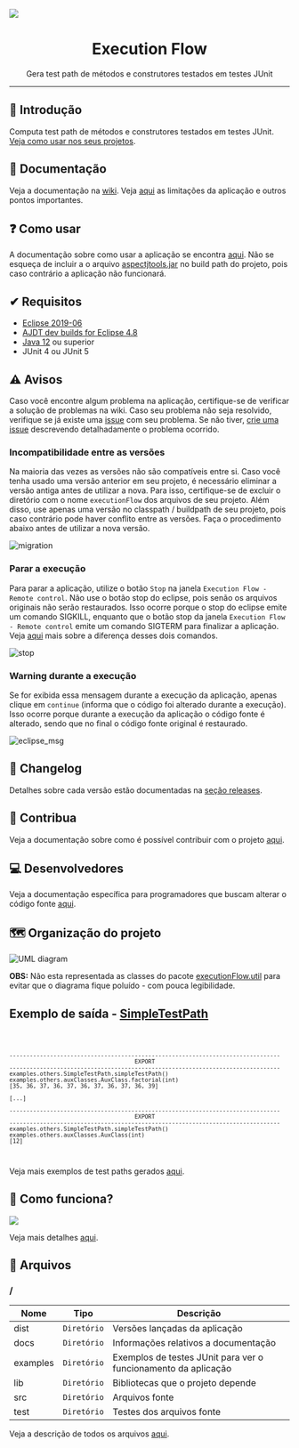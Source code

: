 ![](https://github.com/williamniemiec/ExecutionFlow/blob/master/docs/img/logo/logo.jpg?raw=true)

<h1 align='center'>Execution Flow</h1>

<p align='center'>Gera test path de métodos e construtores testados em testes JUnit</p>

<hr />

## 🔵 Introdução
Computa test path de métodos e construtores testados em testes JUnit. [Veja como usar nos seus projetos](https://github.com/williamniemiec/ExecutionFlow/wiki/Como-usar).

## 📖 Documentação
Veja a documentação na [wiki](https://github.com/williamniemiec/ExecutionFlow/wiki). Veja [aqui](https://github.com/williamniemiec/ExecutionFlow/wiki/Limita%C3%A7%C3%B5es-e-pontos-importantes) as limitações da aplicação e outros pontos importantes.

## ❓ Como usar
A documentação sobre como usar a aplicação se encontra [aqui](https://github.com/williamniemiec/ExecutionFlow/wiki/Como-usar). Não se esqueça de incluir a o arquivo [aspectjtools.jar](https://github.com/williamniemiec/ExecutionFlow/blob/master/lib/aspectjtools.jar) no build path do projeto, pois caso contrário a aplicação não funcionará.

## ✔ Requisitos
- [Eclipse 2019-06](https://www.eclipse.org/downloads/packages/release/2019-06)
- [AJDT dev builds for Eclipse 4.8](http://download.eclipse.org/tools/ajdt/48/dev/update)
- [Java 12](https://www.oracle.com/java/technologies/javase/jdk12-archive-downloads.html) ou superior
- JUnit 4 ou JUnit 5

## ⚠ Avisos
Caso você encontre algum problema na aplicação, certifique-se de verificar a solução de problemas na wiki. Caso seu problema não seja resolvido, verifique se já existe uma [issue](https://github.com/williamniemiec/ExecutionFlow/issues) com seu problema. Se não tiver, [crie uma issue](https://github.com/williamniemiec/ExecutionFlow/issues/new/choose) descrevendo detalhadamente o problema ocorrido.

### Incompatibilidade entre as versões
Na maioria das vezes as versões não são compatíveis entre si.  Caso você tenha usado uma versão anterior em seu projeto, é necessário eliminar a versão antiga antes de utilizar a nova. Para isso, certifique-se de excluir o diretório com o nome `executionFlow` dos arquivos de seu projeto. Além disso, use apenas uma versão no classpath / buildpath de seu projeto, pois caso contrário pode haver conflito entre as versões. Faça o procedimento abaixo antes de utilizar a nova versão.

![migration](https://github.com/williamniemiec/ExecutionFlow/blob/master/docs/gif/migration.gif)

### Parar a execução
Para parar a aplicação, utilize o botão `Stop` na janela `Execution Flow - Remote control`. Não use o botão stop do eclipse, pois senão os arquivos originais não serão restaurados. Isso ocorre porque o stop do eclipse emite um comando SIGKILL, enquanto que o botão stop da janela `Execution Flow - Remote control` emite um comando SIGTERM para finalizar a aplicação. Veja [aqui](https://major.io/2010/03/18/sigterm-vs-sigkill/) mais sobre a diferença desses dois comandos.

![stop](https://github.com/williamniemiec/ExecutionFlow/blob/master/docs/img/howToUse/stop.png)

### Warning durante a execução
Se for exibida essa mensagem durante a execução da aplicação, apenas clique em `continue` (informa que o código foi alterado durante a execução). Isso ocorre porque durante a execução da aplicação o código fonte é alterado, sendo que no final o código fonte original é restaurado.

![eclipse_msg](https://github.com/williamniemiec/ExecutionFlow/blob/master/docs/img/others/eclipse_msg.PNG?raw=true)

## 🚩 Changelog
Detalhes sobre cada versão estão documentadas na [seção releases](https://github.com/williamniemiec/ExecutionFlow/releases).

## 🤝 Contribua
Veja a documentação sobre como é possível contribuir com o projeto [aqui](https://github.com/williamniemiec/ExecutionFlow/blob/master/CONTRIBUTING.md).

## 💻 Desenvolvedores
Veja a documentação específica para programadores que buscam alterar o código fonte [aqui](https://github.com/williamniemiec/ExecutionFlow/blob/master/DEVELOPERS.md).

## 🗺 Organização do projeto
![UML diagram](https://github.com/williamniemiec/ExecutionFlow/blob/master/docs/uml/uml.png?raw=true)

<b>OBS:</b> Não esta representada as classes do pacote [executionFlow.util](https://github.com/williamniemiec/ExecutionFlow/tree/master/src/executionFlow/util) para evitar que o diagrama fique poluído - com pouca legibilidade.

## Exemplo de saída - [SimpleTestPath](https://github.com/williamniemiec/ExecutionFlow/blob/master/examples/examples/others/SimpleTestPath.java)
<code>
	
	--------------------------------------------------------------------------------
	                                     EXPORT
	--------------------------------------------------------------------------------
	examples.others.SimpleTestPath.simpleTestPath()
	examples.others.auxClasses.AuxClass.factorial(int)
	[35, 36, 37, 36, 37, 36, 37, 36, 37, 36, 39]
	 
	[...]
	 
	--------------------------------------------------------------------------------
	    	                             EXPORT
	--------------------------------------------------------------------------------
	examples.others.SimpleTestPath.simpleTestPath()
	examples.others.auxClasses.AuxClass(int)
	[12]
</code>

Veja mais exemplos de test paths gerados [aqui](https://github.com/williamniemiec/ExecutionFlow/wiki/Exemplos).

## 🔎 Como funciona?
![](https://github.com/williamniemiec/ExecutionFlow/blob/master/docs/img/others/visao-geral.png?raw=true)

Veja mais detalhes [aqui](https://github.com/williamniemiec/ExecutionFlow/wiki/Como-funciona).


## 📁 Arquivos
### /
|        Nome        |Tipo|Descrição|
|----------------|-------------------------------|-----------------------------|
|dist |`Diretório`|Versões lançadas da aplicação|
|docs |`Diretório`|Informações relativos a documentação|
|examples   |`Diretório`|	Exemplos de testes JUnit para ver o funcionamento da aplicação   |
|lib   |`Diretório`|Bibliotecas que o projeto depende   |
|src     |`Diretório`| Arquivos fonte|
|test|`Diretório`|Testes dos arquivos fonte|

Veja a descrição de todos os arquivos [aqui](https://github.com/williamniemiec/ExecutionFlow/wiki/Arquivos).
